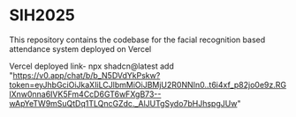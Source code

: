 # SIH2025
This repository contains the codebase for the facial recognition based attendance system deployed on Vercel

Vercel deployed link- npx shadcn@latest add "https://v0.app/chat/b/b_N5DVdYkPskw?token=eyJhbGciOiJkaXIiLCJlbmMiOiJBMjU2R0NNIn0..t6i4xf_p82jo0e9z.RGlXnw0nna6IVK5Fm4CcD6GT6wFXgB73--wApYeTW9mSuQtDq1TLQncGZdc._AlJUTgSydo7bHJhspgJUw"
